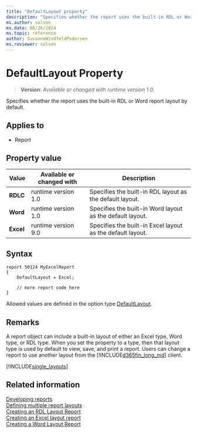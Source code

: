 ```yaml
---
title: "DefaultLayout property"
description: "Specifies whether the report uses the built-in RDL or Word report layout by default."
ms.author: solsen
ms.date: 08/26/2024
ms.topic: reference
author: SusanneWindfeldPedersen
ms.reviewer: solsen
---
```

[//]: # (START>DO_NOT_EDIT)
[//]: # (IMPORTANT:Do not edit any of the content between here and the END>DO_NOT_EDIT.)
[//]: # (Any modifications should be made in the .xml files in the ModernDev repo.)
# DefaultLayout Property
> **Version**: _Available or changed with runtime version 1.0._

Specifies whether the report uses the built-in RDL or Word report layout by default.

## Applies to
-   Report

## Property value

|Value|Available or changed with|Description|
|-----------|-----------|---------------------------------------|
|**RDLC**|runtime version 1.0|Specifies the built-in RDL layout as the default layout.|
|**Word**|runtime version 1.0|Specifies the built-in Word layout as the default layout.|
|**Excel**|runtime version 9.0|Specifies the built-in Excel layout as the default layout.|

[//]: # (IMPORTANT: END>DO_NOT_EDIT)

## Syntax

```AL
report 50124 MyExcelReport
{
    DefaultLayout = Excel;

    // more report code here
}
``` 

Allowed values are defined in the option type [DefaultLayout](../methods-auto/defaultlayout/defaultlayout-option.md).

## Remarks

A report object can include a built-in layout of either an Excel type, Word type, or RDL type. When you set the property to a type, then that layout type is used by default to view, save, and print a report. Users can change a report to use another layout from the [!INCLUDE[d365fin_long_md](../includes/d365fin_long_md.md)] client.  


[!INCLUDE[single_layouts](../includes/include-single-layout-obsolete.md)]

## Related information

[Developing reports](../devenv-reports.md)  
[Defining multiple report layouts](../devenv-multiple-report-layouts.md)  
[Creating an RDL Layout Report](../devenv-howto-rdl-report-layout.md)  
[Creating an Excel layout report](../devenv-howto-excel-report-layout.md)   
[Creating a Word Layout Report](../devenv-howto-report-layout.md)  
